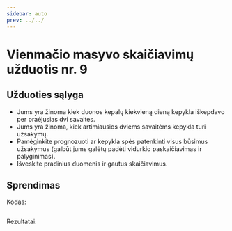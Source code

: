 ```yaml
---
sidebar: auto
prev: ../../
---
```


# Vienmačio masyvo skaičiavimų užduotis nr. 9

## Užduoties sąlyga

- Jums yra žinoma kiek duonos kepalų kiekvieną dieną kepykla iškepdavo per praėjusias dvi savaites.
- Jums yra žinoma, kiek artimiausios dviems savaitėms kepykla turi užsakymų.
- Pamėginkite prognozuoti ar kepykla spės patenkinti visus būsimus užsakymus (galbūt jums galėtų padėti vidurkio paskaičiavimas ir palyginimas).
- Išveskite pradinius duomenis ir gautus skaičiavimus.

## Sprendimas

Kodas:

```cpp

```

Rezultatai:

```

```
